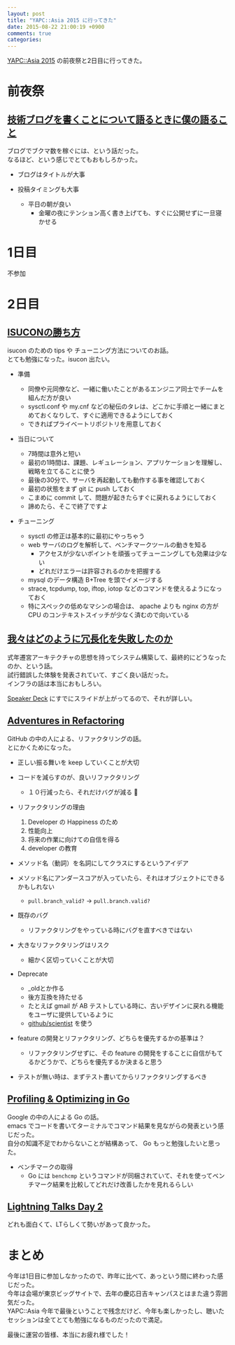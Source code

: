 ```yaml
---
layout: post
title: "YAPC::Asia 2015 に行ってきた"
date: 2015-08-22 21:00:19 +0900
comments: true
categories: 
---
```


[YAPC::Asia 2015](http://yapcasia.org/2015/) の前夜祭と2日目に行ってきた。  

# 前夜祭

## [技術ブログを書くことについて語るときに僕の語ること](http://yapcasia.org/2015/talk/show/7d62caf8-12f4-11e5-881c-d9f87d574c3a)

ブログでブクマ数を稼ぐには、という話だった。  
なるほど、という感じでとてもおもしろかった。  

- ブログはタイトルが大事

- 投稿タイミングも大事
  - 平日の朝が良い
    - 金曜の夜にテンション高く書き上げても、すぐに公開せずに一旦寝かせる


# 1日目

不参加


# 2日目

## [ISUCONの勝ち方](http://yapcasia.org/2015/talk/show/86ebd212-fab3-11e4-8f5a-8ab37d574c3a)

isucon のための tips や チューニング方法についてのお話。  
とても勉強になった。isucon 出たい。  

- 準備
  - 同僚や元同僚など、一緒に働いたことがあるエンジニア同士でチームを組んだ方が良い
  - sysctl.conf や my.cnf などの秘伝のタレは、どこかに手順と一緒にまとめておくなりして、すぐに適用できるようにしておく
  - できればプライベートリポジトリを用意しておく

- 当日について
  - 7時間は意外と短い
  - 最初の1時間は、課題、レギュレーション、アプリケーションを理解し、戦略を立てることに使う
  - 最後の30分で、サーバを再起動しても動作する事を確認しておく
  - 最初の状態をまず git に push しておく
  - こまめに commit して、問題が起きたらすぐに戻れるようにしておく
  - 諦めたら、そこで終了ですよ

- チューニング
  - sysctl の修正は基本的に最初にやっちゃう
  - web サーバのログを解析して、ベンチマークツールの動きを知る
    - アクセスが少ないポイントを頑張ってチューニングしても効果は少ない
    - どれだけエラーは許容されるのかを把握する
  - mysql のデータ構造 B+Tree を頭でイメージする
  - strace, tcpdump, top, iftop, iotop などのコマンドを使えるようになっておく
  - 特にスペックの低めなマシンの場合は、 apache よりも nginx の方が CPU のコンテキストスイッチが少なく済むので向いている

## [我々はどのように冗長化を失敗したのか](http://yapcasia.org/2015/talk/show/f2816038-10ec-11e5-89bf-d7f07d574c3a)

式年遷宮アーキテクチャの思想を持ってシステム構築して、最終的にどうなったのか、という話。  
試行錯誤した体験を発表されていて、すごく良い話だった。  
インフラの話は本当におもしろい。  

[Speaker Deck](https://speakerdeck.com/kenjiskywalker/yapcasia2015) にすでにスライドが上がってるので、それが詳しい。


## [Adventures in Refactoring](http://yapcasia.org/2015/talk/show/bd04b86c-f9de-11e4-b996-8ab37d574c3a)

GitHub の中の人による、リファクタリングの話。  
とにかくためになった。  

- 正しい振る舞いを keep していくことが大切

- コードを減らすのが、良いリファクタリング
  - １０行減ったら、それだけバグが減る :hocho:

- リファクタリングの理由
  1. Developer の Happiness のため
  2. 性能向上
  3. 将来の作業に向けての自信を得る
  4. developer の教育

- メソッド名（動詞）を名詞にしてクラスにするというアイデア

- メソッド名にアンダースコアが入っていたら、それはオブジェクトにできるかもしれない
  - `pull.branch_valid?` -> `pull.branch.valid?`

- 既存のバグ
  - リファクタリングをやっている時にバグを直すべきではない

- 大きなリファクタリングはリスク
  - 細かく区切っていくことが大切

- Deprecate
  - _oldとか作る
  - 後方互換を持たせる
  - たとえば gmail が AB テストしている時に、古いデザインに戻れる機能をユーザに提供しているように
  - [github/scientist](https://github.com/github/scientist) を使う

- feature の開発とリファクタリング、どちらを優先するかの基準は？
  - リファクタリングせずに、その feature の開発をすることに自信がもてるかどうかで、どちらを優先するか決まると思う

- テストが無い時は、まずテスト書いてからリファクタリングするべき

## [Profiling & Optimizing in Go](http://yapcasia.org/2015/talk/show/6bde6c69-187a-11e5-aca1-525412004261)

Google の中の人による Go の話。  
emacs でコードを書いてターミナルでコマンド結果を見ながらの発表という感じだった。  
自分の知識不足でわからないことが結構あって、 Go もっと勉強したいと思った。  

- ベンチマークの取得
  - Go には `benchcmp` というコマンドが同梱されていて、それを使ってベンチマーク結果を比較してどれだけ改善したかを見れるらしい


## [Lightning Talks Day 2](http://yapcasia.org/2015/talk/show/69caedbd-1872-11e5-aca1-525412004261)

どれも面白くて、LTらしくて勢いがあって良かった。

# まとめ

今年は1日目に参加しなかったので、昨年に比べて、あっという間に終わった感じだった。  
今年は会場が東京ビッグサイトで、去年の慶応日吉キャンパスとはまた違う雰囲気だった。  
YAPC::Asia 今年で最後ということで残念だけど、今年も楽しかったし、聴いたセッションは全てとても勉強になるものだったので満足。  

最後に運営の皆様、本当にお疲れ様でした！  







